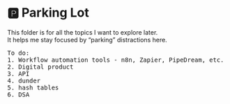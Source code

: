 # 🅿️ Parking Lot  

This folder is for all the topics I want to explore later.  
It helps me stay focused by “parking” distractions here.  

<pre>To do:
1. Workflow automation tools - n8n, Zapier, PipeDream, etc.
2. Digital product
3. API
4. dunder
5. hash tables
6. DSA
</pre>
